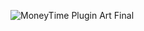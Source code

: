 
![MoneyTime Plugin Art Final](https://github.com/NashPlugz/MoneyTime/assets/173595197/f9c958b4-9984-49f5-94c5-cf79506fdf80)
